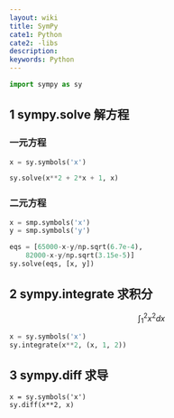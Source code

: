 ```yaml
---
layout: wiki
title: SymPy
cate1: Python
cate2: -libs
description: 
keywords: Python
---
```


```py
import sympy as sy
```

## 1 sympy.solve 解方程
### 一元方程
```py
x = sy.symbols('x')

sy.solve(x**2 + 2*x + 1, x)
```
### 二元方程
```py
x = smp.symbols('x')
y = smp.symbols('y')

eqs = [65000-x-y/np.sqrt(6.7e-4),
    82000-x-y/np.sqrt(3.15e-5)]
sy.solve(eqs, [x, y])
```

## 2 sympy.integrate 求积分
$$\int_1^2x^2dx$$
```py
x = sy.symbols('x')
sy.integrate(x**2, (x, 1, 2))
```

## 3 sympy.diff 求导
```
x = sy.symbols('x')
sy.diff(x**2, x)
```


